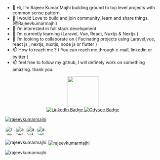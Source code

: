 - 👋 Hi, I’m Rajeev Kumar Majhi building ground to top level projects with common sense pattern. 
- 👋 I would Love to build and join community, learn and share things. (@Rajeevkumarmajhi)
- 👀 I’m interested in full stack development
- 🌱 I’m currently learning (Laravel, Vue, React, Nuxtjs & Nextjs )
- 💞️ I’m looking to collaborate on ( Facinating projects using Laravel,vue, react js , nextjs, nuxtjs, node js or flutter )
- 📫 How to reach me ? ( You can reach me through e-mail, linkedin or twitter )
- 📫 feel free to follow my github, I will definely work on something amazing. thank you.

<div id="header" align="center">
  <img src="https://media.giphy.com/media/rEtMLy9hzmHt59scLl/giphy.gif" width="100"/>
  
  <div id="badges">
    <a href="https://www.linkedin.com/in/rajeevkumarmajhi">
      <img src="https://img.shields.io/badge/LinkedIn-blue?style=for-the-badge&logo=linkedin&logoColor=white" alt="LinkedIn Badge"/>
    </a>
    <a href="https://odysee.com/rajeevkumarmajhi">
      <img src="https://i.ibb.co/J3d7JtT/Odysee-logo.png?style=for-the-badge&logo=odysee&logoColor=white" alt="Odysee Badge" border="0" />
    </a>
  </div>

</div>



<!---
Rajeevkumarmajhi/Rajeevkumarmajhi is a ✨ special ✨ repository because its `README.md` (this file) appears on your GitHub profile.
You can click the Preview link to take a look at your changes.
--->

<p align="left"> <a href="https://github.com/ryo-ma/github-profile-trophy"><img src="https://github-profile-trophy.vercel.app/?username=rajeevkumarmajhi" alt="rajeevkumarmajhi" /></a> </p>

<p align="left">
<a href="https://twitter.com/amazingrajeev" target="blank"><img align="center" src="https://raw.githubusercontent.com/rahuldkjain/github-profile-readme-generator/master/src/images/icons/Social/twitter.svg" alt="rajeevkumarmajhi" height="30" width="30" style="border-radius:50%" /></a>
<a href="https://www.linkedin.com/in/rajeevkumarmajhi/" target="blank"><img align="center" src="https://raw.githubusercontent.com/rahuldkjain/github-profile-readme-generator/master/src/images/icons/Social/linked-in-alt.svg" alt="abidadhikari" height="30" width="30" style="border-radius:50%" /></a>
<a href="https://fb.com/rajeevkumarmajhi" target="blank"><img align="center" src="https://raw.githubusercontent.com/rahuldkjain/github-profile-readme-generator/master/src/images/icons/Social/facebook.svg" alt="abidadhikarics" height="30" width="30" style="border-radius:50%" /></a>
<a href="https://instagram.com/merajeevkumarmajhi" target="blank"><img align="center" src="https://raw.githubusercontent.com/rahuldkjain/github-profile-readme-generator/master/src/images/icons/Social/instagram.svg" alt="abid.adhikari" height="30" width="30" style="border-radius:50%" /></a>
</p>

<p><img align="left" src="https://github-readme-stats.vercel.app/api/top-langs?username=rajeevkumarmajhi&show_icons=true&locale=en&layout=compact" alt="rajeevkumarmajhi" /></p>
<p>&nbsp;<img align="center" src="https://github-readme-stats.vercel.app/api?username=rajeevkumarmajhi&show_icons=true&locale=en" alt="rajeevkumarmajhi" /></p>

<p><img align="center" src="https://github-readme-streak-stats.herokuapp.com/?user=rajeevkumarmajhi&" alt="rajeevkumarmajhi" /></p>

